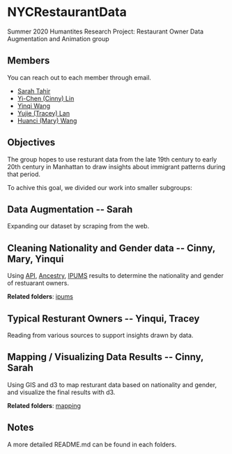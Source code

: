 # NYCRestaurantData

Summer 2020 Humantites Research Project: Restaurant Owner Data Augmentation and Animation group

## Members

You can reach out to each member through email.

- [Sarah Tahir](mailto:sat454@nyu.edu)
- [Yi-Chen (Cinny) Lin](mailto:ycl461@nyu.edu)
- [Yinqi Wang](mailto:yw3580@nyu.edu)
- [Yujie (Tracey) Lan](mailto:yl5535@nyu.edu)
- [Huanci (Mary) Wang](mailto:hw1685@nyu.edu)

## Objectives

The group hopes to use resturant data from the late 19th century to early 20th century in Manhattan to draw insights about immigrant patterns during that period.

To achive this goal, we divided our work into smaller subgroups:

## Data Augmentation -- Sarah

Expanding our dataset by scraping from the web.

## Cleaning Nationality and Gender data -- Cinny, Mary, Yinqui

Using [API](https://v2.namsor.com), [Ancestry](https://www.ancestry.com), [IPUMS](http://ipums.org) results to determine the nationality and gender of restuarant owners.

**Related folders**: [ipums](https://github.com/CinnyLin/NYCRestaurantData/tree/master/ipums)

## Typical Resturant Owners -- Yinqui, Tracey

Reading from various sources to support insights drawn by data.

## Mapping / Visualizing Data Results -- Cinny, Sarah

Using GIS and d3 to map resturant data based on nationality and gender, and visualize the final results with d3.

**Related folders**: [mapping](https://github.com/CinnyLin/NYCRestaurantData/tree/master/mapping)

## Notes

A more detailed README.md can be found in each folders.

